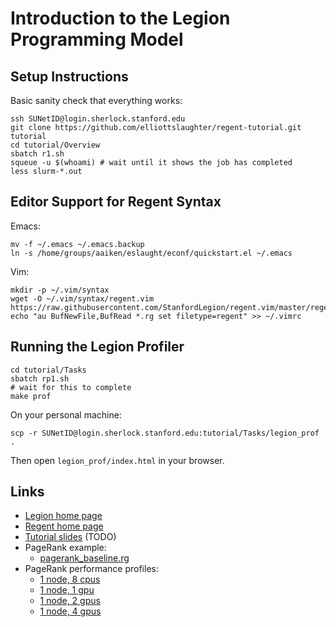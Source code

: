 # Introduction to the Legion Programming Model

## Setup Instructions

Basic sanity check that everything works:

```
ssh SUNetID@login.sherlock.stanford.edu
git clone https://github.com/elliottslaughter/regent-tutorial.git tutorial
cd tutorial/Overview
sbatch r1.sh
squeue -u $(whoami) # wait until it shows the job has completed
less slurm-*.out
```

## Editor Support for Regent Syntax

Emacs:

```
mv -f ~/.emacs ~/.emacs.backup
ln -s /home/groups/aaiken/eslaught/econf/quickstart.el ~/.emacs
```

Vim:

```
mkdir -p ~/.vim/syntax
wget -O ~/.vim/syntax/regent.vim https://raw.githubusercontent.com/StanfordLegion/regent.vim/master/regent.vim
echo "au BufNewFile,BufRead *.rg set filetype=regent" >> ~/.vimrc
```

## Running the Legion Profiler

```
cd tutorial/Tasks
sbatch rp1.sh
# wait for this to complete
make prof
```

On your personal machine:

```
scp -r SUNetID@login.sherlock.stanford.edu:tutorial/Tasks/legion_prof .
```

Then open `legion_prof/index.html` in your browser.

## Links

  * [Legion home page](http://legion.stanford.edu)
  * [Regent home page](http://regent-lang.org/)
  * [Tutorial slides](slides.pdf) (TODO)
  * PageRank example:
      * [pagerank\_baseline.rg](https://gitlab.com/StanfordLegion/legion/raw/master/language/examples/pagerank/pagerank_baseline.rg)
  * PageRank performance profiles:
      * [1 node, 8 cpus](http://sapling.stanford.edu/~zhihao/pagerank_baseline_node1_cpu8/?start=125149396.30288485&end=151606741.6373197&collapseAll=false&resolution=10)
      * [1 node, 1 gpu](http://sapling.stanford.edu/~zhihao/pagerank_baseline_node1_gpu1/?start=29233303.237794884&end=33604068.32550413&collapseAll=false&resolution=10)
      * [1 node, 2 gpus](http://sapling.stanford.edu/~zhihao/pagerank_baseline_node1_gpu2/?start=29310768.00662945&end=32218582.293001413&collapseAll=false&resolution=10)
      * [1 node, 4 gpus](http://sapling.stanford.edu/~zhihao/pagerank_baseline_node1_gpu4/?start=32152385.0357884&end=34533632.9802233&collapseAll=false&resolution=10)
